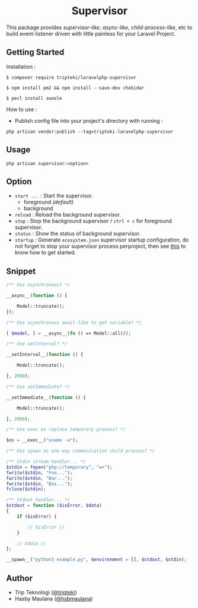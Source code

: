<h1 align="center">Supervisor</h1>

This package provides *supervisor-like*, *async-like*, *child-process-like*, etc to build event-listener driven with little painless for your Laravel Project.

Getting Started
---

Installation :

```
$ composer require tripteki/laravelphp-supervisor
```

```
$ npm install pm2 && npm install --save-dev chokidar
```

```
$ pecl install swoole
```

How to use :

- Publish config file into your project's directory with running :

```
php artisan vendor:publish --tag=tripteki-laravelphp-supervisor
```

Usage
---

`php artisan supervisor:<option>`

Option
---

- `start ...` : Start the supervisor.
    - foreground *(default)*
    - background
- `reload` : Reload the background supervisor.
- `stop` : Stop the background supervisor / `ctrl + c` for foreground supervisor.
- `status` : Show the status of background supervisor.
- `startup` : Generate `ecosystem.json` supervisor startup configuration, do not forget to stop your supervisor process perproject, then see [this](https://pm2.keymetrics.io/docs/usage/startup) to know how to get started.

Snippet
---

```php
/** Use asynchronous? */

__async__(function () {

    Model::truncate();
});
```

```php
/** Use asynchronous await-like to get variable? */

[ $model, ] = __async__(fn () => Model::all());
```

```php
/** Use setInterval? */

__setInterval__(function () {

    Model::truncate();

}, 2000);
```

```php
/** Use setImmediate? */

__setImmediate__(function () {

    Model::truncate();

}, 2000);
```

```php
/** Use exec as replace temporary process? */

$os = __exec__("uname -a");
```

```php
/** Use spawn as one way communication child process? */

/** Stdin stream handler... */
$stdin = fopen("php://temporary", "w+");
fwrite($stdin, "Foo...");
fwrite($stdin, "Bar...");
fwrite($stdin, "Baz...");
fclose($stdin);

/** Stdout handler... */
$stdout = function ($isError, $data)
{
    if ($isError) {

        // $isError //
    }

    // $data //
};

__spawn__("python3 example.py", $environment = [], $stdout, $stdin);
```

Author
---

- Trip Teknologi ([@tripteki](https://linkedin.com/company/tripteki))
- Hasby Maulana ([@hsbmaulana](https://linkedin.com/in/hsbmaulana))
